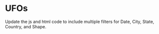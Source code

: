 # UFOs
Update the js and html code to include multiple filters for Date, City, State, Country, and Shape.